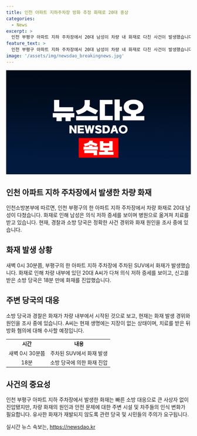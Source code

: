 ```yaml
---
title: 인천 아파트 지하주차장 방화 추정 화재로 20대 중상
categories:
  - News
excerpt: >
  인천 부평구 아파트 지하 주차장에서 20대 남성이 차량 내 화재로 다친 사건이 발생했습니다. 소방 당국에 따르면, 의심스러운 술에 취한 상태에서 차 내부에 불을 놓은 것으로 보고 있으며, 현재 A씨는 치료를 받고 있다고 합니다. 경찰과 소방 당국은 정확한 사건 경위와 화재 원인을 조사 중이며, A씨 역시 방화 혐의로 수사를 받을 예정입니다. (출처: 인천소방본부 제공)
feature_text: >
  인천 부평구 아파트 지하 주차장에서 20대 남성이 차량 내 화재로 다친 사건이 발생했습니다. 소방 당국에 따르면, 의심스러운 술에 취한 상태에서 차 내부에 불을 놓은 것으로 보고 있으며, 현재 A씨는 치료를 받고 있다고 합니다. 경찰과 소방 당국은 정확한 사건 경위와 화재 원인을 조사 중이며, A씨 역시 방화 혐의로 수사를 받을 예정입니다. (출처: 인천소방본부 제공)
image: '/assets/img/newsdao_breakingnews.jpg'
---
```


<p><img src="/assets/img/newsdao_breakingnews.jpg" alt="bookingtag 속보" /></p>

<h2 data-ke-size="size26">인천 아파트 지하 주차장에서 발생한 차량 화재</h2>

<p data-ke-size="size16">인천소방본부에 따르면, 인천 부평구의 한 아파트 지하 주차장에서 차량 화재로 20대 남성이 다쳤습니다. 화재로 인해 남성은 의식 저하 증세를 보이며 병원으로 옮겨져 치료를 받고 있습니다. 현재, 경찰과 소방 당국은 정확한 사건 경위와 화재 원인을 조사 중에 있습니다.</p>

<h2 data-ke-size="size26">화재 발생 상황</h2>

<p data-ke-size="size16">새벽 0시 30분쯤, 부평구의 한 아파트 지하 주차장에 주차된 SUV에서 화재가 발생했습니다. 화재로 인해 차량 내부에 있던 20대 A씨가 다쳐 의식 저하 증세를 보이고, 신고를 받은 소방 당국은 18분 만에 화재를 진압했습니다.</p>

<h2 data-ke-size="size26">주변 당국의 대응</h2>

<p data-ke-size="size16">소방 당국과 경찰은 화재가 차량 내부에서 시작된 것으로 보고, 현재는 화재 발생 경위와 원인을 조사 중에 있습니다. A씨는 현재 생명에는 지장이 없는 상태이며, 치료를 받은 뒤 방화 혐의에 대해 수사할 예정입니다.</p>

<table>
  <tr>
    <td style="text-align: center; height: 17px;"><b>시간</b></td>
    <td style="text-align: center; height: 17px;"><b>내용</b></td>
  </tr>
  <tr>
    <td style="text-align: center; height: 17px;">새벽 0시 30분쯤</td>
    <td style="text-align: center; height: 17px;">주차된 SUV에서 화재 발생</td>
  </tr>
  <tr>
    <td style="text-align: center; height: 17px;">18분</td>
    <td style="text-align: center; height: 17px;">소방 당국에 의한 화재 진압</td>
  </tr>
</table>

<h2 data-ke-size="size26">사건의 중요성</h2>

<p data-ke-size="size16">인천 부평구 아파트 지하 주차장에서 발생한 화재는 빠른 소방 대응으로 큰 사상자 없이 진압됐지만, 차량 화재의 원인과 안전 문제에 대한 주변 시설 및 차주들의 인식 변화가 필요합니다. 유사한 화재가 재발되지 않도록 관련 당국 및 시민들의 주의가 요구됩니다.</p>
실시간 뉴스 속보는, <a href="https://newsdao.kr" rel="dofollow">https://newsdao.kr</a>


